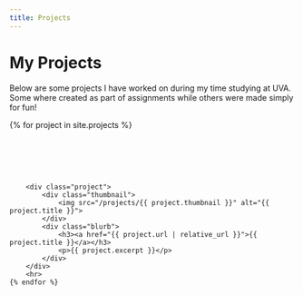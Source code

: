 ```yaml
---
title: Projects
---
```

<style>

    .project-container {
        display: flex;
        flex-wrap: wrap;
        gap: 2vh;
    }

    .project {
        display: flex;
        padding: 4%;
    }

    .thumbnail {
        box-shadow: 0 4px 8px 0 rgba(0, 0, 0, 0.2), 0 6px 20px 0 rgba(0, 0, 0, 0.19);
        flex: 1;
    }
    
    .thumbnail img {
        object-fit: fill;
    }

    .blurb {
        padding: 2%;
        flex: 2;
    }

</style>
# My Projects

Below are some projects I have worked on during my time studying at UVA. Some where created as part of assignments while others were made simply for fun!

<div class="project-container">
    {% for project in site.projects %}

        <div class="project">
            <div class="thumbnail">
                <img src="/projects/{{ project.thumbnail }}" alt="{{ project.title }}">
            </div>
            <div class="blurb">
                <h3><a href="{{ project.url | relative_url }}">{{ project.title }}</a></h3>
                <p>{{ project.excerpt }}</p>
            </div>
        </div>
        <hr>
    {% endfor %}

</div>